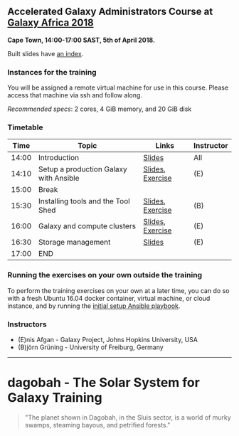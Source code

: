 ## Accelerated Galaxy Administrators Course at [Galaxy Africa 2018](http://galaxyafrica.sanbi.ac.za/)

**Cape Town, 14:00-17:00 SAST, 5th of April 2018.**

Built slides have [an index](https://galaxyproject.github.io/dagobah-training/2018-cape-town/).

### Instances for the training

You will be assigned a remote virtual machine for use in this course. Please
access that machine via ssh and follow along.

_Recommended specs_: 2 cores, 4 GiB memory, and 20 GiB disk

### Timetable

| **Time** | **Topic** | **Links** | **Instructor** |
| -------- | --------- | --------- | ----------- |
| 14:00 | Introduction | [Slides](https://galaxyproject.github.io/dagobah-training/2018-cape-town/00-intro/intro.html#1) | All |
| 14:10 |Setup a production Galaxy with Ansible | [Slides](https://galaxyproject.github.io/dagobah-training/2018-cape-town/14-ansible/ansible-introduction.html#1), [Exercise](https://github.com/galaxyproject/dagobah-training/blob/2018-cape-town/sessions/14-ansible/ex2-galaxy-ansible.md) | (E) |
| 15:00 | Break | | |
| 15:30 | Installing tools and the Tool Shed | [Slides](https://galaxyproject.github.io/dagobah-training/2018-cape-town/04-tool-shed/tool_installation.html#1), [Exercise](https://github.com/galaxyproject/dagobah-training/blob/2018-cape-town/sessions/04-tool-shed/ex-ephemeris.md) | (B) |
| 16:00 | Galaxy and compute clusters |[Slides](https://galaxyproject.github.io/dagobah-training/2018-cape-town/16-compute-cluster/compute-cluster.html#1), [Exercise](https://github.com/galaxyproject/dagobah-training/blob/2018-cape-town/sessions/16-compute-cluster/ex2-job-destinations.md) | (E) |
| 16:30 | Storage management | [Slides](https://galaxyproject.github.io/dagobah-training/2018-cape-town/19-storage/storage.html) | (E) |
| 17:00 | END | | |

### Running the exercises on your own outside the training

To perform the training exercises on your own at a later time, you can do so with a fresh Ubuntu 16.04 docker container, virtual machine, or cloud instance, and by running the [initial setup Ansible playbook](https://github.com/galaxyproject/dagobah-training/blob/2018-cape-town/GATC-ansible/README.md).

### Instructors

* (E)nis Afgan - Galaxy Project, Johns Hopkins University, USA
* (B)jörn Grüning - University of Freiburg, Germany

---

# dagobah - The Solar System for Galaxy Training
> "The planet shown in Dagobah, in the Sluis sector, is a world of murky swamps, steaming bayous, and petrified forests."
